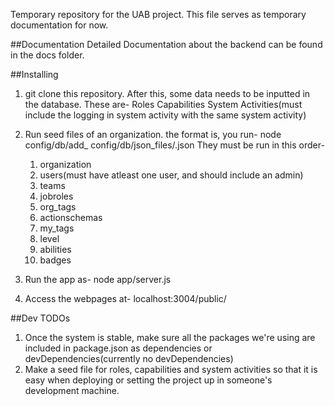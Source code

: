 Temporary repository for the UAB project. This file serves as temporary documentation for now.

##Documentation
Detailed Documentation about the backend can be found in the docs folder.

##Installing
1. git clone this repository. After this, some data needs to be inputted in the database. These are-
Roles
Capabilities
System Activities(must include the logging in system activity with the same system activity)

2. Run seed files of an organization. the format is, you run- node config/db/add\_<seed file name> config/db/json_files/<seed file json>.json
They must be run in this order-
    1. organization
    2. users(must have atleast one user, and should include an admin)
    3. teams
    4. jobroles
    5. org_tags
    6. actionschemas
    7. my_tags
    8. level
    9. abilities
    10. badges

3. Run the app as- node app/server.js

4. Access the webpages at- localhost:3004/public/

##Dev TODOs
1. Once the system is stable, make sure all the packages we're using are included in package.json as dependencies or devDependencies(currently no devDependencies)
2. Make a seed file for roles, capabilities and system activities so that it is easy when deploying or setting the project up in someone's development machine.
